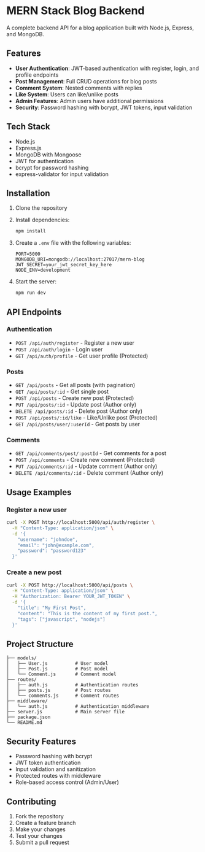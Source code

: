 # MERN Stack Blog Backend

A complete backend API for a blog application built with Node.js, Express, and MongoDB.

## Features

- **User Authentication**: JWT-based authentication with register, login, and profile endpoints
- **Post Management**: Full CRUD operations for blog posts
- **Comment System**: Nested comments with replies
- **Like System**: Users can like/unlike posts
- **Admin Features**: Admin users have additional permissions
- **Security**: Password hashing with bcrypt, JWT tokens, input validation

## Tech Stack

- Node.js
- Express.js
- MongoDB with Mongoose
- JWT for authentication
- bcrypt for password hashing
- express-validator for input validation

## Installation

1. Clone the repository
2. Install dependencies:
   ```bash
   npm install
   ```

3. Create a `.env` file with the following variables:
   ```
   PORT=5000
   MONGODB_URI=mongodb://localhost:27017/mern-blog
   JWT_SECRET=your_jwt_secret_key_here
   NODE_ENV=development
   ```

4. Start the server:
   ```bash
   npm run dev
   ```

## API Endpoints

### Authentication
- `POST /api/auth/register` - Register a new user
- `POST /api/auth/login` - Login user
- `GET /api/auth/profile` - Get user profile (Protected)

### Posts
- `GET /api/posts` - Get all posts (with pagination)
- `GET /api/posts/:id` - Get single post
- `POST /api/posts` - Create new post (Protected)
- `PUT /api/posts/:id` - Update post (Author only)
- `DELETE /api/posts/:id` - Delete post (Author only)
- `POST /api/posts/:id/like` - Like/Unlike post (Protected)
- `GET /api/posts/user/:userId` - Get posts by user

### Comments
- `GET /api/comments/post/:postId` - Get comments for a post
- `POST /api/comments` - Create new comment (Protected)
- `PUT /api/comments/:id` - Update comment (Author only)
- `DELETE /api/comments/:id` - Delete comment (Author only)

## Usage Examples

### Register a new user
```bash
curl -X POST http://localhost:5000/api/auth/register \
  -H "Content-Type: application/json" \
  -d '{
    "username": "johndoe",
    "email": "john@example.com",
    "password": "password123"
  }'
```

### Create a new post
```bash
curl -X POST http://localhost:5000/api/posts \
  -H "Content-Type: application/json" \
  -H "Authorization: Bearer YOUR_JWT_TOKEN" \
  -d '{
    "title": "My First Post",
    "content": "This is the content of my first post.",
    "tags": ["javascript", "nodejs"]
  }'
```

## Project Structure

```
├── models/
│   ├── User.js          # User model
│   ├── Post.js          # Post model
│   └── Comment.js       # Comment model
├── routes/
│   ├── auth.js          # Authentication routes
│   ├── posts.js         # Post routes
│   └── comments.js      # Comment routes
├── middleware/
│   └── auth.js          # Authentication middleware
├── server.js            # Main server file
├── package.json
└── README.md
```

## Security Features

- Password hashing with bcrypt
- JWT token authentication
- Input validation and sanitization
- Protected routes with middleware
- Role-based access control (Admin/User)

## Contributing

1. Fork the repository
2. Create a feature branch
3. Make your changes
4. Test your changes
5. Submit a pull request